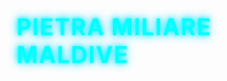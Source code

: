 <!DOCTYPE html>
<html lang="it">
<head>
  <meta charset="UTF-8" />
  <meta name="viewport" content="width=device-width, initial-scale=1.0"/>
  <title>Pietra Miliare Maldives</title>
  <style>
    * { margin: 0; padding: 0; box-sizing: border-box; }

    body {
      background-color: black;
      overflow: hidden;
      height: 100vh;
      font-family: 'Courier New', Courier, monospace;
      color: #00ffff;
      display: flex;
      flex-direction: column;
      align-items: center;
      justify-content: center;
      position: relative;
    }

    h1 {
      font-size: 46px;
      font-weight: bold;
      letter-spacing: 2px;
      text-transform: uppercase;
      color: #00ffff;
      text-shadow: 0 0 10px #00ffff, 0 0 20px #00ccff;
      z-index: 10;
      margin-bottom: 20px;
    }

    canvas {
      position: absolute;
      top: 0; left: 0;
      width: 100%; height: 100%;
      z-index: 0;
      display: block;
    }
  </style>
</head>
<body>
  <h1>PIETRA MILIARE MALDIVE</h1>
  <canvas id="matrixCanvas"></canvas>

  <script>
    const canvas = document.getElementById("matrixCanvas");
    const ctx = canvas.getContext("2d");

    let width = canvas.width = window.innerWidth;
    let height = canvas.height = window.innerHeight;

    const messages = [
      "until we make it",               // English
      "zitto e nuota zitto e nuota nuota nuota", // Italian
      "一直到我们成功",                // Chinese (Mandarin)
      "जब तक हम सफल न हों",          // Hindi
      "hasta que lo logremos",         // Spanish
      "حتى ننجح",                      // Arabic
      "যতক্ষণ না আমরা সফল হচ্ছি",     // Bengali
      "até conseguirmos",              // Portuguese
      "пока не добьемся этого",        // Russian
      "成功するまで",                  // Japanese
      "jusqu’à ce qu’on y arrive"      // French
    ];

    const fontSize = 20;
    const textSpacing = fontSize + 5;
    const lines = messages.length;

    let offset = 0;

    function draw() {
      ctx.clearRect(0, 0, width, height);
      ctx.font = `${fontSize}px Courier New`;
      ctx.shadowColor = "#00ffff";
      ctx.shadowBlur = 10;

      for (let l = 0; l < lines; l++) {
        const yOffset = (height / lines) * (l + 1);
        const waveAmplitude = 20 + l * 3;
        const waveFrequency = 0.01 + l * 0.002;
        const waveSpeed = 1 + l * 0.2;

        const fullMessage = messages[l].repeat(50);
        const letters = fullMessage.split('');

        for (let i = 0; i < letters.length; i++) {
          const x = ((i * textSpacing) - (offset * waveSpeed)) % (width + letters.length * textSpacing);
          const y = yOffset + Math.sin((x + offset) * waveFrequency) * waveAmplitude;

          const hue = 180 + (l * 10) % 60;
          ctx.fillStyle = `hsl(${hue}, 100%, 60%)`;

          ctx.fillText(letters[i], x < 0 ? x + width : x, y);
        }
      }

      offset += 1.5;
      requestAnimationFrame(draw);
    }

    draw();

    window.addEventListener('resize', () => {
      width = canvas.width = window.innerWidth;
      height = canvas.height = window.innerHeight;
    });
  </script>
</body>
</html>
